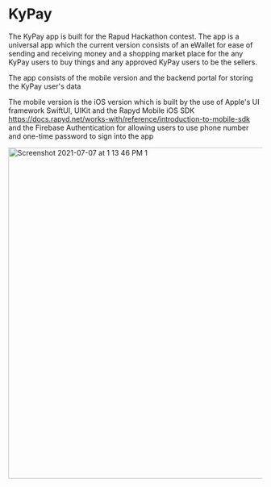 # KyPay
The KyPay app is built for the Rapud Hackathon contest. The app is a universal app which the current version consists of an eWallet for ease of sending and receiving money and a shopping market place for the any KyPay users to buy things and any approved KyPay users to be the sellers.

The app consists of the mobile version and the backend portal for storing the KyPay user's data

The mobile version is the iOS version which is built by the use of Apple's UI framework SwiftUI, UIKit and the Rapyd Mobile iOS SDK 
https://docs.rapyd.net/works-with/reference/introduction-to-mobile-sdk and the Firebase Authentication for allowing users to use phone number and one-time
password to sign into the app

<img width="657" alt="Screenshot 2021-07-07 at 1 13 46 PM 1" src="https://user-images.githubusercontent.com/67858418/124703714-5a7f2c80-df25-11eb-9ab6-2aef1596863f.png">



